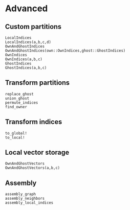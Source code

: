 # Advanced

## Custom partitions

```@docs
LocalIndices
LocalIndices(a,b,c,d)
OwnAndGhostIndices
OwnAndGhostIndices(own::OwnIndices,ghost::GhostIndices)
OwnIndices
OwnIndices(a,b,c)
GhostIndices
GhostIndices(a,b,c)
```
## Transform partitions

```@docs
replace_ghost
union_ghost
permute_indices
find_owner
```

## Transform indices

```@docs
to_global!
to_local!
```

## Local vector storage

```@docs
OwnAndGhostVectors
OwnAndGhostVectors(a,b,c)
```

## Assembly

```@docs
assembly_graph
assembly_neighbors
assembly_local_indices
```


